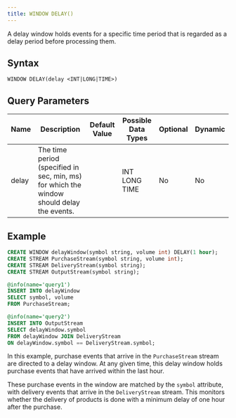 ```yaml
---
title: WINDOW DELAY()
---
```


A delay window holds events for a specific time period that is regarded as a delay period before processing them.

## Syntax

    WINDOW DELAY(delay <INT|LONG|TIME>)

## Query Parameters

| Name         | Description   | Default Value | Possible Data Types | Optional | Dynamic |
|--------------|---------------|---------------|---------------------|----------|---------|
| delay | The time period (specified in sec, min, ms) for which the window should delay the events. |       | INT LONG TIME       | No       | No      |

## Example

```sql
CREATE WINDOW delayWindow(symbol string, volume int) DELAY(1 hour);
CREATE STREAM PurchaseStream(symbol string, volume int);
CREATE STREAM DeliveryStream(symbol string);
CREATE STREAM OutputStream(symbol string);

@info(name='query1')
INSERT INTO delayWindow
SELECT symbol, volume
FROM PurchaseStream;

@info(name='query2')
INSERT INTO OutputStream
SELECT delayWindow.symbol
FROM delayWindow JOIN DeliveryStream
ON delayWindow.symbol == DeliveryStream.symbol;
```

In this example, purchase events that arrive in the `PurchaseStream` stream are directed to a delay window. At any given time, this delay window holds purchase events that have arrived within the last hour.

These purchase events in the window are matched by the `symbol` attribute, with delivery events that arrive in the `DeliveryStream` stream. This monitors whether the delivery of products is done with a minimum delay of one hour after the purchase.
